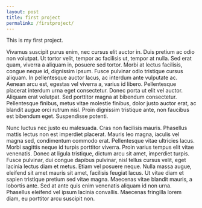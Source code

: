 ```yaml
---
layout: post
title: first project
permalink: /firstproject/
---
```


This is my first project. 

 Vivamus suscipit purus enim, nec cursus elit auctor in. Duis pretium ac odio non volutpat. Ut tortor velit, tempor ac facilisis ut, tempor at nulla. Sed erat quam, viverra a aliquam in, posuere sed tortor. Morbi at lectus facilisis, congue neque id, dignissim ipsum. Fusce pulvinar odio tristique cursus aliquam. In pellentesque auctor lacus, ac interdum ante vulputate ac. Aenean arcu est, egestas vel viverra a, varius id libero. Pellentesque placerat interdum urna eget consectetur. Donec porta ut elit vel auctor. Aliquam erat volutpat. Sed porttitor magna at bibendum consectetur. Pellentesque finibus, metus vitae molestie finibus, dolor justo auctor erat, ac blandit augue orci rutrum nisl. Proin dignissim tristique ante, non faucibus est bibendum eget. Suspendisse potenti.

Nunc luctus nec justo eu malesuada. Cras non facilisis mauris. Phasellus mattis lectus non est imperdiet placerat. Mauris leo magna, iaculis vel magna sed, condimentum commodo erat. Pellentesque vitae ultricies lacus. Morbi sagittis neque id turpis porttitor viverra. Proin varius tempus elit vitae venenatis. Donec at ligula tristique, dictum arcu sit amet, imperdiet turpis. Fusce pulvinar, dui congue dapibus pulvinar, nisl tellus cursus velit, eget lacinia lectus diam et metus. Etiam vel posuere neque. Nulla massa augue, eleifend sit amet mauris sit amet, facilisis feugiat lacus. Ut vitae diam et sapien tristique pretium sed vitae magna. Maecenas vitae blandit mauris, a lobortis ante. Sed at ante quis enim venenatis aliquam id non urna. Phasellus eleifend vel ipsum lacinia convallis. Maecenas fringilla lorem diam, eu porttitor arcu suscipit non. 